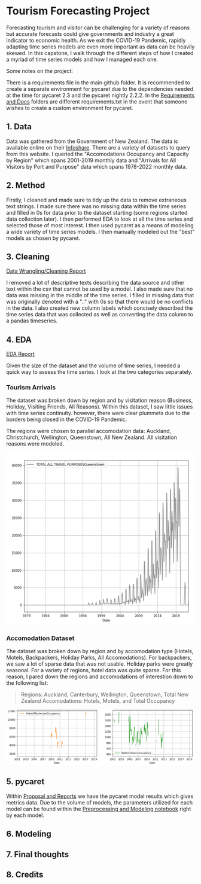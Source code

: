 # Tourism Forecasting Project

Forecasting tourism and visitor can be challenging for a variety of reasons but accurate forecasts could give governments and industry a great indicator to economic health. As we exit the COVID-19 Pandemic, rapidly adapting time series models are even more important as data can be heavily skewed. In this capstone, I walk through the different steps of how I created a myriad of time series models and how I managed each one.

Some notes on the project:

There is a requirements file in the main github folder. It is recommended to create a separate environment for pycaret due to the dependencies needed at the time for pycaret 2.3 and the pycaret nightly 2.2.2. In the [Requirements and Docs](/Requirements%20and%20Docs) folders are different requirements.txt in the event that someone wishes to create a custom environment for pycaret.


## 1. Data

Data was gathered from the Government of New Zealand. The data is available online on their [Infoshare](https://infoshare.stats.govt.nz/Default.aspx). There are a variety of datasets to query from this website. I queried the "Accomodations Occupancy and Capacity by Region" which spans 2001-2019 monthly data and "Arrivals for All Visitors by Port and Purpose" data which spans 1978-2022 monthly data.

## 2. Method

Firstly, I cleaned and made sure to tidy up the data to remove extraneous text strings. I made sure there was no missing data within the time series and filled in 0s for data prior to the dataset starting (some regions started data collection later). I then performed EDA to look at all the time series and selected those of most interest. I then used pycaret as a means of modeling a wide variety of time series models. I then manually modeled out the "best" models as chosen by pycaret.

## 3. Cleaning

[Data Wrangling/Cleaning Report](./Notebooks/Time%20Series%20Data%20Wrangling%20and%20EDA.ipynb)

I removed a lot of descriptive texts describing the data source and other text within the csv that cannot be used by a model. I also made sure that no data was missing in the middle of the time series. I filled in missing data that was originally denoted with a ".." with 0s so that there would be no conflicts in the data. I also created new column labels which concisely described the time series data that was collected as well as converting the data column to a pandas timeseries.

## 4. EDA
[EDA Report](./Notebooks/Time%20Series%20Data%20Wrangling%20and%20EDA.ipynb)

Given the size of the dataset and the volume of time series, I needed a quick way to assess the time series. I look at the two categories separately.
### Tourism Arrivals
The dataset was broken down by region and by visitation reason (Business, Holiday, Visiting Friends, All Reasons). Within this dataset, I saw little issues with time series continuity. however, there were clear plummets due to the borders being closed in the COVID-19 Pandemic.

The regions were chosen to parallel accomodation data: Auckland, Christchurch, Wellington, Queenstown, All New Zealand. All visitation reasons were modeled.

![Arrivals](./readme/EDA_Arrivals.png)

### Accomodation Dataset
The dataset was broken down by region and by accomodation type (Hotels, Motels, Backpackers, Holiday Parks, All Accomodations). For backpackers, we saw a lot of sparse data that was not usable. Holiday parks were greatly seasonal. For a variety of regions, hotel data was quite sparse. For this reason, I pared down the regions and accomodations of interestion down to the following list:
> Regions: Auckland, Canterbury, Wellington, Queenstown, Total New Zealand
> Accomodations: Hotels, Motels, and Total Occupancy

![Motels](./readme/EDA_Hotels.png)

## 5. pycaret

Within [Proposal and Reports](/Proposal%20and%20Reports) we have the pycaret model results which gives metrics data. Due to the volume of models, the parameters utilized for each model can be found within the [Preprocessing and Modeling notebook](/Notebooks/Pre-process%20and%20Modeling%20for%20New%20Zealand%20Forecasting%20Data.ipynb) right by each model.

## 6. Modeling

## 7. Final thoughts

## 8. Credits
